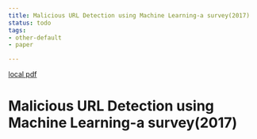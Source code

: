 ```yaml
---
title: Malicious URL Detection using Machine Learning-a survey(2017)
status: todo
tags:
- other-default
- paper

---
```


[local pdf](../../../pdfs/2017-Malicious%20URL%20Detection%20using%20Machine%20Learning-a%20survey.pdf)

# Malicious URL Detection using Machine Learning-a survey(2017)

